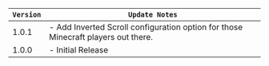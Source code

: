 | `Version` | `Update Notes`                                                                    |
|-----------|-----------------------------------------------------------------------------------|
| 1.0.1     | - Add Inverted Scroll configuration option for those Minecraft players out there. |
| 1.0.0     | - Initial Release                                                                 |